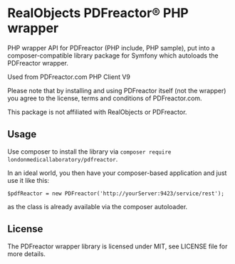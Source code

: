 # RealObjects PDFreactor® PHP wrapper

PHP wrapper API for PDFreactor (PHP include, PHP sample), put into a composer-compatible library package for Symfony which
autoloads the PDFreactor wrapper.

Used from PDFreactor.com PHP Client V9

Please note that by installing and using PDFreactor itself (not the wrapper) you agree to the license, terms and
conditions of PDFreactor.com.

This package is not affiliated with RealObjects or PDFreactor.

## Usage

Use composer to install the library via `composer require londonmedicallaboratory/pdfreactor`.

In an ideal world, you then have your composer-based application and just use it like this:

    $pdfReactor = new PDFreactor('http://yourServer:9423/service/rest');

as the class is already available via the composer autoloader.

## License

The PDFreactor wrapper library is licensed under MIT, see LICENSE file for more details.

